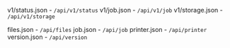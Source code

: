 v1/status.json - `/api/v1/status`
v1/job.json - `/api/v1/job`
v1/storage.json - `/api/v1/storage`

files.json - `/api/files`
job.json - `/api/job`
printer.json - `/api/printer`
version.json - `/api/version`